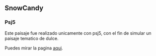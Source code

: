 ## SnowCandy
### Psj5

Este paisaje fue realizado unicamente con psj5, con el fin de simular un paisaje tematico de dulce.

Puedes mirar la pagina [aqui](https://rougekam.github.io/SnowCandy/).

